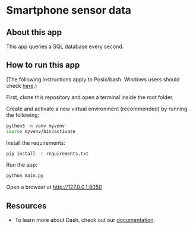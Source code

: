 # Smartphone sensor data

## About this app

This app queries a SQL database every second.


## How to run this app

(The following instructions apply to Posix/bash. Windows users should check
[here](https://docs.python.org/3/library/venv.html).)

First, clone this repository and open a terminal inside the root folder.

Create and activate a new virtual environment (recommended) by running
the following:

```bash
python3 -m venv myvenv
source myvenv/bin/activate
```

Install the requirements:

```bash
pip install -r requirements.txt
```
Run the app:

```bash
python main.py
```
Open a browser at http://127.0.0.1:8050


## Resources

- To learn more about Dash, check out our [documentation](https://plot.ly/dash).
